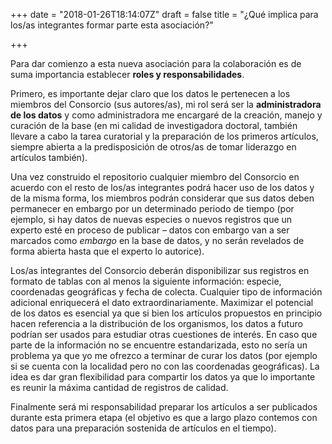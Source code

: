 +++
date = "2018-01-26T18:14:07Z"
draft = false
title = "¿Qué implica para los/as integrantes formar parte esta asociación?"

+++

Para dar comienzo a esta nueva asociación para la colaboración es de suma importancia establecer **roles y responsabilidades**.

Primero, es importante dejar claro que los datos le pertenecen a los miembros del Consorcio (sus autores/as), mi rol será ser la **administradora de los datos** y como administradora me encargaré de la creación, manejo y curación de la base (en mi calidad de investigadora doctoral, también llevare a cabo la tarea curatorial y la preparación de los primeros artículos, siempre abierta a la predisposición de otros/as de tomar liderazgo en artículos también). 

Una vez construido el repositorio cualquier miembro del Consorcio en acuerdo con el resto de los/as integrantes podrá hacer uso de los datos y de la misma forma, los miembros podrán considerar que sus datos deben permanecer en embargo por un determinado periodo de tiempo (por ejemplo, si hay datos de nuevas especies o nuevos registros que un experto esté en proceso de publicar – datos con embargo van a ser marcados como *embargo* en la base de datos, y no serán revelados de forma abierta hasta que el experto lo autorice).

Los/as integrantes del Consorcio deberán disponibilizar sus registros en formato de tablas con al menos la siguiente información: especie, coordenadas geográficas y fecha de colecta. Cualquier tipo de información adicional enriquecerá el dato extraordinariamente. Maximizar el potencial de los datos es esencial ya que si bien los artículos propuestos en principio hacen referencia a la distribución de los organismos, los datos a futuro podrían ser usados para estudiar otras cuestiones de interés. En caso que parte de la información no se encuentre estandarizada, esto no sería un problema ya que yo me ofrezco a terminar de curar los datos (por ejemplo si se cuenta con la localidad pero no con las coordenadas geográficas). La idea es dar gran flexibilidad para compartir los datos ya que lo importante es reunir la máxima cantidad de registros de calidad. 

Finalmente será mi responsabilidad preparar los artículos a ser publicados durante esta primera etapa (el objetivo es que a largo plazo contemos con datos para una preparación sostenida de artículos en el tiempo).
 
